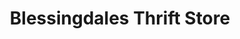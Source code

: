 ---
title: "Blessingdales Thrift Store"
url: /tucson/blessingdales-thrift-store/
shop: Gebrauchtwaren
---